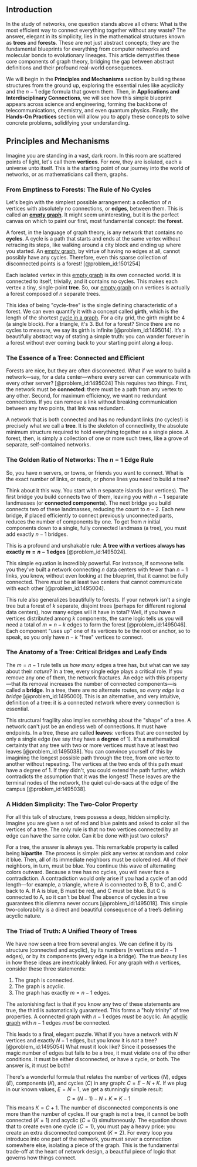 ## Introduction
In the study of networks, one question stands above all others: What is the most efficient way to connect everything together without any waste? The answer, elegant in its simplicity, lies in the mathematical structures known as **trees** and **forests**. These are not just abstract concepts; they are the fundamental blueprints for everything from computer networks and molecular bonds to evolutionary lineages. This article demystifies these core components of graph theory, bridging the gap between abstract definitions and their profound real-world consequences.

We will begin in the **Principles and Mechanisms** section by building these structures from the ground up, exploring the essential rules like acyclicity and the $n-1$ edge formula that govern them. Then, in **Applications and Interdisciplinary Connections**, we will see how this simple blueprint appears across science and engineering, forming the backbone of telecommunications, chemistry, and even quantum physics. Finally, the **Hands-On Practices** section will allow you to apply these concepts to solve concrete problems, solidifying your understanding.

## Principles and Mechanisms

Imagine you are standing in a vast, dark room. In this room are scattered points of light, let's call them **vertices**. For now, they are isolated, each a universe unto itself. This is the starting point of our journey into the world of networks, or as mathematicians call them, graphs.

### From Emptiness to Forests: The Rule of No Cycles

Let's begin with the simplest possible arrangement: a collection of $n$ vertices with absolutely no connections, or **edges**, between them. This is called an **[empty graph](@article_id:261968)**. It might seem uninteresting, but it is the perfect canvas on which to paint our first, most fundamental concept: the **forest**.

A forest, in the language of graph theory, is any network that contains no **cycles**. A cycle is a path that starts and ends at the same vertex without retracing its steps, like walking around a city block and ending up where you started. An [empty graph](@article_id:261968), by virtue of having no edges at all, cannot possibly have any cycles. Therefore, even this sparse collection of disconnected points is a forest! [@problem_id:1501254]

Each isolated vertex in this [empty graph](@article_id:261968) is its own connected world. It is connected to itself, trivially, and it contains no cycles. This makes each vertex a tiny, single-point **tree**. So, our [empty graph](@article_id:261968) on $n$ vertices is actually a forest composed of $n$ separate trees.

This idea of being "cycle-free" is the single defining characteristic of a forest. We can even quantify it with a concept called **girth**, which is the length of the shortest [cycle in a graph](@article_id:261354). For a city grid, the girth might be 4 (a single block). For a triangle, it's 3. But for a forest? Since there are no cycles to measure, we say its girth is infinite [@problem_id:1495014]. It’s a beautifully abstract way of stating a simple truth: you can wander forever in a forest without ever coming back to your starting point along a loop.

### The Essence of a Tree: Connected and Efficient

Forests are nice, but they are often disconnected. What if we want to build a network—say, for a data center—where every server can communicate with every other server? [@problem_id:1495024] This requires two things. First, the network must be **connected**: there must be a path from any vertex to any other. Second, for maximum efficiency, we want no redundant connections. If you can remove a link without breaking communication between any two points, that link was redundant.

A network that is both connected and has no redundant links (no cycles!) is precisely what we call a **tree**. It is the skeleton of connectivity, the absolute minimum structure required to hold everything together as a single piece. A forest, then, is simply a collection of one or more such trees, like a grove of separate, self-contained networks.

### The Golden Ratio of Networks: The $n-1$ Edge Rule

So, you have $n$ servers, or towns, or friends you want to connect. What is the exact number of links, or roads, or phone lines you need to build a tree?

Think about it this way. You start with $n$ separate islands (our vertices). The first bridge you build connects two of them, leaving you with $n-1$ separate landmasses (or **connected components**). The next bridge you build connects two of these landmasses, reducing the count to $n-2$. Each new bridge, if placed efficiently to connect previously unconnected parts, reduces the number of components by one. To get from $n$ initial components down to a single, fully connected landmass (a tree), you must add exactly $n-1$ bridges.

This is a profound and unshakable rule: **A tree with $n$ vertices always has exactly $m = n-1$ edges** [@problem_id:1495024].

This simple equation is incredibly powerful. For instance, if someone tells you they've built a network connecting $n$ data centers with fewer than $n-1$ links, you know, without even looking at the blueprint, that it cannot be fully connected. There *must* be at least two centers that cannot communicate with each other [@problem_id:1495004].

This rule also generalizes beautifully to forests. If your network isn't a single tree but a forest of $k$ separate, disjoint trees (perhaps for different regional data centers), how many edges will it have in total? Well, if you have $n$ vertices distributed among $k$ components, the same logic tells us you will need a total of $m = n-k$ edges to form the forest [@problem_id:1495046]. Each component "uses up" one of its vertices to be the root or anchor, so to speak, so you only have $n-k$ "free" vertices to connect.

### The Anatomy of a Tree: Critical Bridges and Leafy Ends

The $m=n-1$ rule tells us *how many* edges a tree has, but what can we say about their *nature*? In a tree, every single edge plays a critical role. If you remove any one of them, the network fractures. An edge with this property—that its removal increases the number of connected components—is called a **bridge**. In a tree, there are no alternate routes, so *every edge is a bridge* [@problem_id:1495000]. This is an alternative, and very intuitive, definition of a tree: it is a connected network where every connection is essential.

This structural fragility also implies something about the "shape" of a tree. A network can't just be an endless web of connections. It must have endpoints. In a tree, these are called **leaves**: vertices that are connected by only a single edge (we say they have a **degree** of 1). It's a mathematical certainty that any tree with two or more vertices must have at least two leaves [@problem_id:1495038]. You can convince yourself of this by imagining the longest possible path through the tree, from one vertex to another without repeating. The vertices at the two ends of this path *must* have a degree of 1. If they didn't, you could extend the path further, which contradicts the assumption that it was the longest! These leaves are the terminal nodes of the network, the quiet cul-de-sacs at the edge of the campus [@problem_id:1495038].

### A Hidden Simplicity: The Two-Color Property

For all this talk of structure, trees possess a deep, hidden simplicity. Imagine you are given a set of red and blue paints and asked to color all the vertices of a tree. The only rule is that no two vertices connected by an edge can have the same color. Can it be done with just two colors?

For a tree, the answer is always yes. This remarkable property is called being **bipartite**. The process is simple: pick any vertex at random and color it blue. Then, all of its immediate neighbors must be colored red. All of *their* neighbors, in turn, must be blue. You continue this wave of alternating colors outward. Because a tree has no cycles, you will never face a contradiction. A contradiction would only arise if you had a cycle of an odd length—for example, a triangle, where A is connected to B, B to C, and C back to A. If A is blue, B must be red, and C must be blue. But C is connected to A, so it can't be blue! The absence of cycles in a tree guarantees this dilemma never occurs [@problem_id:1495018]. This simple two-colorability is a direct and beautiful consequence of a tree’s defining acyclic nature.

### The Triad of Truth: A Unified Theory of Trees

We have now seen a tree from several angles. We can define it by its structure (connected and acyclic), by its numbers ($n$ vertices and $n-1$ edges), or by its components (every edge is a bridge). The true beauty lies in how these ideas are inextricably linked. For any graph with $n$ vertices, consider these three statements:

1.  The graph is connected.
2.  The graph is acyclic.
3.  The graph has exactly $m = n-1$ edges.

The astonishing fact is that if you know any two of these statements are true, the third is automatically guaranteed. This forms a "holy trinity" of tree properties. A connected graph with $n-1$ edges *must* be acyclic. An [acyclic graph](@article_id:272001) with $n-1$ edges *must* be connected.

This leads to a final, elegant puzzle. What if you have a network with $N$ vertices and exactly $N-1$ edges, but you know it is *not* a tree? [@problem_id:1495054] What must it look like? Since it possesses the magic number of edges but fails to be a tree, it must violate one of the other conditions. It must be either disconnected, or have a cycle, or both. The answer is, it must be both!

There's a wonderful formula that relates the number of vertices ($N$), edges ($E$), components ($K$), and cycles ($C$) in any graph: $C = E - N + K$. If we plug in our known values, $E = N-1$, we get a stunningly simple result:
$$
C = (N-1) - N + K = K - 1
$$
This means $K = C + 1$. The number of disconnected components is one more than the number of cycles. If our graph is not a tree, it cannot be both connected ($K=1$) and acyclic ($C=0$) simultaneously. The equation shows that to create even one cycle ($C=1$), you must pay a heavy price: you create an extra disconnected component ($K=2$). For every loop you introduce into one part of the network, you must sever a connection somewhere else, isolating a piece of the graph. This is the fundamental trade-off at the heart of network design, a beautiful piece of logic that governs how things connect.